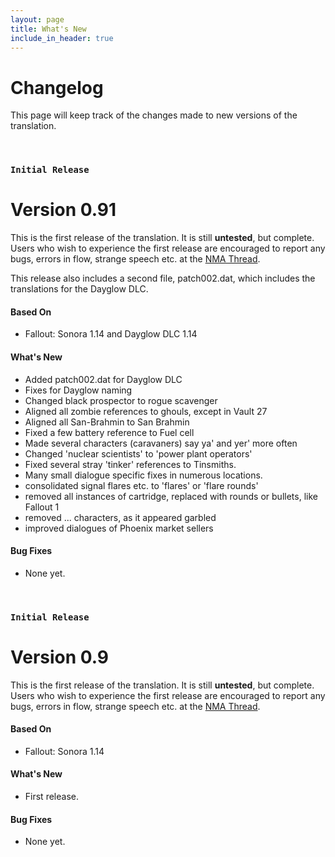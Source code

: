 ```yaml
---
layout: page
title: What's New
include_in_header: true
---
```


# Changelog
This page will keep track of the changes made to new versions of the translation.

<br>

### `Initial Release`
# **Version 0.91**
This is the first release of the translation. It is still **untested**, but complete. Users who wish to experience the first release are encouraged to report any bugs, errors in flow, strange speech etc. at the [NMA Thread](https://www.nma-fallout.com/threads/fallout-sonora-1-14-vanilla-translation.222396/).

This release also includes a second file, patch002.dat, which includes the translations for the Dayglow DLC.

#### Based On
- Fallout: Sonora 1.14 and Dayglow DLC 1.14

#### What's New
- Added patch002.dat for Dayglow DLC
- Fixes for Dayglow naming
- Changed black prospector to rogue scavenger
- Aligned all zombie references to ghouls, except in Vault 27
- Aligned all San-Brahmin to San Brahmin
- Fixed a few battery reference to Fuel cell
- Made several characters (caravaners) say ya' and yer' more often
- Changed 'nuclear scientists' to 'power plant operators'
- Fixed several stray 'tinker' references to Tinsmiths.
- Many small dialogue specific fixes in numerous locations.
- consolidated signal flares etc. to 'flares' or 'flare rounds'
- removed all instances of cartridge, replaced with rounds or bullets, like Fallout 1
- removed ... characters, as it appeared garbled
- improved dialogues of Phoenix market sellers

#### Bug Fixes
- None yet.

<br>

### `Initial Release`
# **Version 0.9**
This is the first release of the translation. It is still **untested**, but complete. Users who wish to experience the first release are encouraged to report any bugs, errors in flow, strange speech etc. at the [NMA Thread](https://www.nma-fallout.com/threads/fallout-sonora-1-14-vanilla-translation.222396/).

#### Based On
- Fallout: Sonora 1.14

#### What's New
- First release.

#### Bug Fixes
- None yet.

<br>
